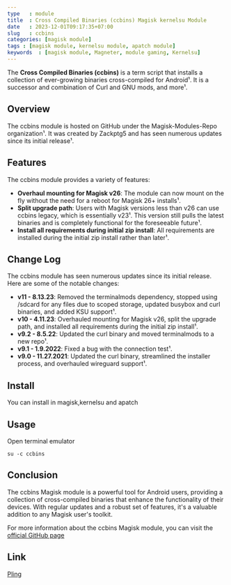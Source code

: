 ```yaml
---
type   : module
title  : Cross Compiled Binaries (ccbins) Magisk kernelsu Module
date   : 2023-12-01T09:17:35+07:00
slug   : ccbins
categories: [magisk module]
tags : [magisk module, kernelsu module, apatch module]
keywords  : [magisk module, Magneter, module gaming, Kernelsu]
---
```




The **Cross Compiled Binaries (ccbins)** is a term script that installs a collection of ever-growing binaries cross-compiled for Android¹. It is a successor and combination of Curl and GNU mods, and more¹.

## Overview

The ccbins module is hosted on GitHub under the Magisk-Modules-Repo organization¹. It was created by Zackptg5 and has seen numerous updates since its initial release¹.

## Features

The ccbins module provides a variety of features:

- **Overhaul mounting for Magisk v26**: The module can now mount on the fly without the need for a reboot for Magisk 26+ installs¹.
- **Split upgrade path**: Users with Magisk versions less than v26 can use ccbins legacy, which is essentially v23¹. This version still pulls the latest binaries and is completely functional for the foreseeable future¹.
- **Install all requirements during initial zip install**: All requirements are installed during the initial zip install rather than later¹.

## Change Log

The ccbins module has seen numerous updates since its initial release. Here are some of the notable changes:

- **v11 - 8.13.23**: Removed the terminalmods dependency, stopped using /sdcard for any files due to scoped storage, updated busybox and curl binaries, and added KSU support¹.
- **v10 - 4.11.23**: Overhauled mounting for Magisk v26, split the upgrade path, and installed all requirements during the initial zip install¹.
- **v9.2 - 8.5.22**: Updated the curl binary and moved terminalmods to a new repo¹.
- **v9.1 - 1.9.2022**: Fixed a bug with the connection test¹.
- **v9.0 - 11.27.2021**: Updated the curl binary, streamlined the installer process, and overhauled wireguard support¹.

## Install
You can install in magisk,kernelsu and apatch

## Usage
Open terminal emulator

``su -c ccbins``

## Conclusion

The ccbins Magisk module is a powerful tool for Android users, providing a collection of cross-compiled binaries that enhance the functionality of their devices. With regular updates and a robust set of features, it's a valuable addition to any Magisk user's toolkit.

For more information about the ccbins Magisk module, you can visit the [official GitHub page](https://github.com/Magisk-Modules-Repo/ccbins)

## Link
[Pling](https://www.pling.com/p/2122998/)

